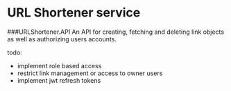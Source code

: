 # URL Shortener service

###URLShortener.API
An API for creating, fetching and deleting link objects as well as authorizing users accounts.

todo:
- implement role based access
- restrict link management or access to owner users
- implement jwt refresh tokens
